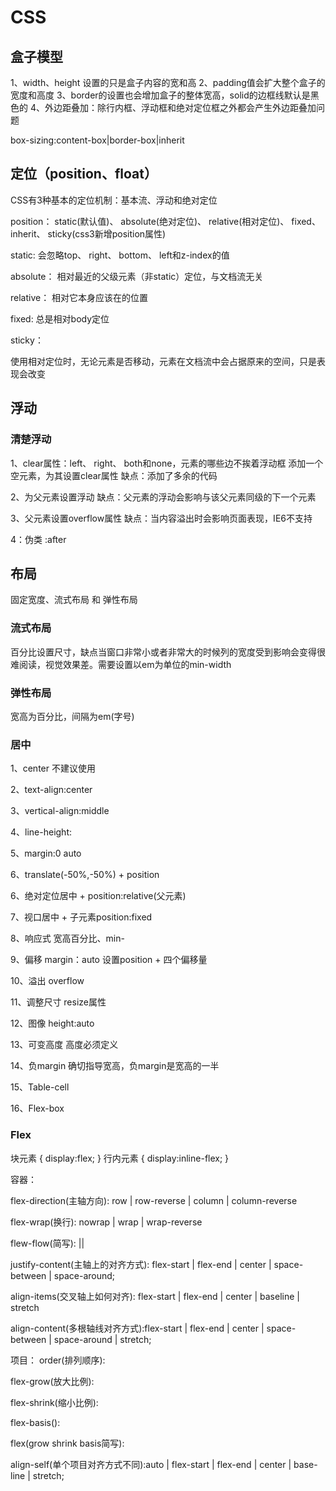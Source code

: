 # CSS

## 盒子模型

1、width、height 设置的只是盒子内容的宽和高
2、padding值会扩大整个盒子的宽度和高度
3、border的设置也会增加盒子的整体宽高，solid的边框线默认是黑色的
4、外边距叠加：除行内框、浮动框和绝对定位框之外都会产生外边距叠加问题

box-sizing:content-box|border-box|inherit


## 定位（position、float）

CSS有3种基本的定位机制：基本流、浮动和绝对定位

position： static(默认值)、 absolute(绝对定位)、 relative(相对定位)、 fixed、 inherit、 sticky(css3新增position属性)

static: 会忽略top、 right、 bottom、 left和z-index的值

absolute： 相对最近的父级元素（非static）定位，与文档流无关

relative： 相对它本身应该在的位置

fixed: 总是相对body定位

sticky：

使用相对定位时，无论元素是否移动，元素在文档流中会占据原来的空间，只是表现会改变


## 浮动

### 清楚浮动

1、clear属性：left、 right、 both和none，元素的哪些边不挨着浮动框
   添加一个空元素，为其设置clear属性
   缺点：添加了多余的代码

2、为父元素设置浮动
   缺点：父元素的浮动会影响与该父元素同级的下一个元素

3、父元素设置overflow属性
   缺点：当内容溢出时会影响页面表现，IE6不支持

4：伪类 :after

## 布局

固定宽度、流式布局 和 弹性布局

### 流式布局

百分比设置尺寸，缺点当窗口非常小或者非常大的时候列的宽度受到影响会变得很难阅读，视觉效果差。需要设置以em为单位的min-width

### 弹性布局

宽高为百分比，间隔为em(字号)

### 居中

1、center 不建议使用

2、text-align:center

3、vertical-align:middle

4、line-height:

5、margin:0 auto

6、translate(-50%,-50%) + position

6、绝对定位居中 + position:relative(父元素)

7、视口居中 + 子元素position:fixed

8、响应式 宽高百分比、min-

9、偏移  margin：auto 设置position + 四个偏移量

10、溢出  overflow

11、调整尺寸 resize属性

12、图像  height:auto

13、可变高度 高度必须定义

14、负margin  确切指导宽高，负margin是宽高的一半

15、Table-cell

16、Flex-box

### Flex

块元素 {
	display:flex;
}
行内元素 {
	display:inline-flex;
}

容器：

flex-direction(主轴方向): row | row-reverse | column | column-reverse

flex-wrap(换行): nowrap | wrap | wrap-reverse 

flew-flow(简写): <flex-direction> || <flex-wrap>

justify-content(主轴上的对齐方式): flex-start | flex-end | center | space-between | space-around;

align-items(交叉轴上如何对齐): flex-start | flex-end | center | baseline | stretch

align-content(多根轴线对齐方式):flex-start | flex-end | center | space-between | space-around | stretch;

项目：
order(排列顺序):

flex-grow(放大比例):

flex-shrink(缩小比例):

flex-basis():

flex(grow shrink basis简写):

align-self(单个项目对齐方式不同):auto | flex-start | flex-end | center | base-line | stretch;


